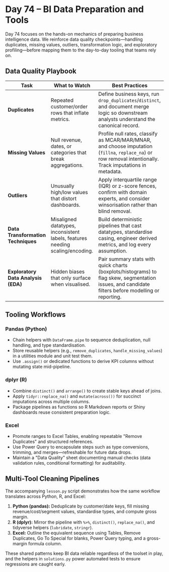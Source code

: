 # Day 74 – BI Data Preparation and Tools

Day 74 focuses on the hands-on mechanics of preparing business intelligence data. We reinforce data quality checkpoints—handling duplicates, missing values, outliers, transformation logic, and exploratory profiling—before mapping them to the day-to-day tooling that teams rely on.

## Data Quality Playbook

| Task | What to Watch | Best Practices |
| --- | --- | --- |
| **Duplicates** | Repeated customer/order rows that inflate metrics. | Define business keys, run `drop_duplicates`/`distinct`, and document merge logic so downstream analysts understand the canonical record. |
| **Missing Values** | Null revenue, dates, or categories that break aggregations. | Profile null rates, classify as MCAR/MAR/MNAR, and choose imputation (`fillna`, `replace_na`) or row removal intentionally. Track imputations in metadata. |
| **Outliers** | Unusually high/low values that distort dashboards. | Apply interquartile range (IQR) or z-score fences, confirm with domain experts, and consider winsorisation rather than blind removal. |
| **Data Transformation Techniques** | Misaligned datatypes, inconsistent labels, features needing scaling/encoding. | Build deterministic pipelines that cast datatypes, standardise casing, engineer derived metrics, and log every assumption. |
| **Exploratory Data Analysis (EDA)** | Hidden biases that only surface when visualised. | Pair summary stats with quick charts (boxplots/histograms) to flag skew, segmentation issues, and candidate filters before modelling or reporting. |

## Tooling Workflows

### Pandas (Python)
- Chain helpers with `DataFrame.pipe` to sequence deduplication, null handling, and type standardisation.
- Store reusable helpers (e.g., `remove_duplicates`, `handle_missing_values`) in a utilities module and unit test them.
- Use `.assign()` or dedicated functions to derive KPI columns without mutating state mid-pipeline.

### dplyr (R)
- Combine `distinct()` and `arrange()` to create stable keys ahead of joins.
- Apply `tidyr::replace_na()` and `mutate(across())` for succinct imputations across multiple columns.
- Package pipelines as functions so R Markdown reports or Shiny dashboards reuse consistent preparation logic.

### Excel
- Promote ranges to Excel Tables, enabling repeatable "Remove Duplicates" and structured references.
- Use Power Query to encapsulate steps such as type conversions, trimming, and merges—refreshable for future data drops.
- Maintain a "Data Quality" sheet documenting manual checks (data validation rules, conditional formatting) for auditability.

## Multi-Tool Cleaning Pipelines

The accompanying `lesson.py` script demonstrates how the same workflow translates across Python, R, and Excel:

1. **Python (pandas):** Deduplicate by customer/date keys, fill missing revenue/cost/segment values, standardise types, and compute gross margin.
2. **R (dplyr):** Mirror the pipeline with `%>%`, `distinct()`, `replace_na()`, and tidyverse helpers (`lubridate`, `stringr`).
3. **Excel:** Outline the equivalent sequence using Tables, Remove Duplicates, Go To Special for blanks, Power Query typing, and a gross-margin formula column.

These shared patterns keep BI data reliable regardless of the toolset in play, and the helpers in `solutions.py` power automated tests to ensure regressions are caught early.
